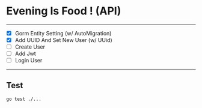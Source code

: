 # Evening Is Food ! (API)

---

-[x] Gorm Entity Setting (w/ AutoMigration)  
-[x] Add UUID And Set New User (w/ UUid)  
-[ ] Create User  
-[ ] Add Jwt  
-[ ] Login User

---
## Test
```shell
go test ./...
```